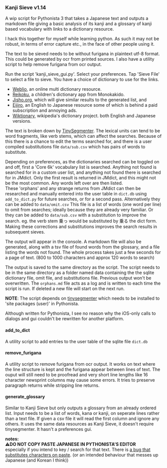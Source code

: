 ### Kanji Sieve v1.14

A wip script for Pythonista 3 that takes a Japanese text and outputs a markdown file giving a basic analysis of its kanji and a glossary of kanji based vocabulary with links to a dictionary resource. 


I hack this together for myself while learning python. As such it may not be robust, in terms of error capture etc., in the face of other people using it. 


The text to be sieved needs to be without furigana in plaintext utf-8 format. 
This could be generated by ocr from printed sources. I also have a utility script to help remove furigana from ocr output.

Run the script 'kanji_sieve_gui.py'. Select your preferences. Tap 'Sieve File' to select a file to sieve. 
You have a choice of dictionary to use for the links. 
- [Weblio](https://ejje.weblio.jp/content/笊), an online multi dictionary resource. 
- [Reikoku](https://apps.apple.com/app/%E4%BE%8B%E8%A7%A3%E5%AD%A6%E7%BF%92%E5%9B%BD%E8%AA%9E%E8%BE%9E%E5%85%B8-%E7%AC%AC%E4%B9%9D%E7%89%88-%E6%BC%A2%E6%A4%9C%E9%81%8E%E5%8E%BB%E5%95%8F%E3%83%89%E3%83%AA%E3%83%AB/id615900736), a children's dictionary app from Monokakido.
- [Jisho.org](https://jisho.org/search/笊), which will give similar results to the generated list, and
- [Eijiro](https://eow.alc.co.jp/search?q=ざる), an English to Japanese resource some of which is behind a paid subscription and annoying ads.
- [Wiktionary](https://en.wiktionary.org/wiki/笊#Japanese), wikipedia's dictionary project. both English and Japanese versions. 


The text is broken down by [TinySegmenter](https://github.com/SamuraiT/tinysegmenter). The lexical units can tend to be word fragments, like verb stems, which can affect the searches.  Because of this there is a chance to edit the terms searched for, and there is a user compiled substitutions file ``data/sub.csv`` which has pairs of words to substitute. 

Depending on preferences, as the dictionaries searched can be toggled on and off, first a 'Core 6k' vocabulary list is searched. Anything not found is searched for in a custom user list, and anything not found there is searched for in JMdict. Only the first result is returned in JMdict, and this might not be the most common. Any words left over are then listed.  
These 'orphans' and any strange returns from JMdict can then be researched and manually entered into the user table in ``dict.db`` using ``add_to_dict.py`` for future searches, or for a second pass. Alternatively they can be added to ``data/omit.csv`` This file is a list of words (one word per line) to omit from searches; ideally because they are already very familiar. Or they can be added to ``data/sub.csv`` with a substitution to improve the search. eg. the verb stem 乗っ	would be substituted by 乗る the dict form. Making these corrections and substitutions improves the search results in subsequent sieves. 

The output will appear in the console. A markdown file will also be generated, along with a tsv file of found words from the glossary, and a file listing the words not found. 
The whole process takes just a few seconds for a page of text. (800 to 1000 characters and approx 120 words to search)

The output is saved to the same directory as the script. The script needs to be in the same directory as a folder named data containing the the sqlite dictionary file, omit file, and substitutions file. Previous output won't be overwritten. The ``orphans.md`` file acts as a log and is written to each time the script is run. If deleted a new file will start on the next run. 

**NOTE**: The script depends on [tinysegmenter](https://github.com/SamuraiT/tinysegmenter) which needs to be installed to 'site packages (user)' in Pythonista. 

Although written for Pythonista, I see no reason why the iOS-only calls to dialogs and gui couldn't be rewritten for another platform.

#### add_to_dict
A utility script to add entries to the user table of the sqlite file ``dict.db``

#### remove_furigana
A utility script to remove furigana from ocr output. It works on text where the line structure is kept and the furigana appear between lines of text. The ouput will still need to be proofread and very short line lengths like 16 character newsprint columns may cause some errors. It tries to preserve paragraph returns while stripping line returns. 

#### generate_glossary
Similar to Kanji Sieve but only outputs a glossary from an already ordered list. Input needs to be a list of words, kana or kanji, on seperate lines rather than a text file. If given a csv file it will read the first column and ignore any others. It uses the same data resources as Kanji Sieve, it doesn't require tinysegmenter. It hasn't a preferences gui.

__notes:__  
⚠️**DO NOT COPY PASTE JAPANESE IN PYTHONISTA'S EDITOR**  
especially if you intend to key / search for that text. There is [a bug that substitutes characters on paste](https://github.com/omz/Pythonista-Issues/issues/722). (or an intended behaviour that messes up Japanese (and Korean I think))
